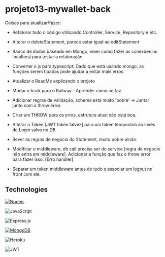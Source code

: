 # projeto13-mywallet-back

Coisas para atualizar/fazer:

- Refatorar todo o código utilizando Controller, Service, Repository e etc.
- Alterar o deleteStatement, parece estar igual ao editStatement
- Banco de dados baseado em Mongo, rever como fazer as conexões no localhost para testar a refatoração
- Converter o js para typescript: Dado que está usando mongo, as funções serem tipadas pode ajudar a evitar mais erros.
- Atualizar o ReadMe explicando o projeto
- Mudar o back para o Railway - Aprender como se faz. 
- Adicionar regras de validação, schema está muito 'pobre' -> Juntar junto com o throw error.
- Criar um THROW para os erros, estrutura atual não está boa.
- Alterar o Token [JWT token talvez] para um token temporário ao invés de Login salvo no DB
- Rever as regras de negócio do Statement, muito pobre ainda.

- Modificar o middleware, db call precisa ser do service [regra de negocio não entra em middleware].
Adicionar a função que faz o throw error para fazer isso. [Erro handler]
- Separar um token middleware antes de tudo e associar um logout no front com ele.

## Technologies

  [![Nodejs](https://img.shields.io/badge/Node.js-43853D?style=for-the-badge&logo=node.js&logoColor=white)](https://nodejs.org/en/docs/)
 
  ![JavaScript](https://img.shields.io/badge/javascript-%23323330.svg?style=for-the-badge&logo=javascript&logoColor=%23F7DF1E)
  
  ![Express.js](https://img.shields.io/badge/express.js-%23404d59.svg?style=for-the-badge&logo=express&logoColor=%2361DAFB)
  
  [![MongoDB](https://img.shields.io/badge/MongoDB-%234ea94b.svg?style=for-the-badge&logo=mongodb&logoColor=white)](https://www.mongodb.com/docs/)
  
  ![Heroku](https://img.shields.io/badge/heroku-%23430098.svg?style=for-the-badge&logo=heroku&logoColor=white)

  ![JWT](https://img.shields.io/badge/JWT-black?style=for-the-badge&logo=JSON%20web%20tokens)


